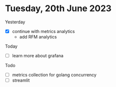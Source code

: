 # Tuesday, 20th June 2023

Yesterday
- [x] continue with metrics analytics
	- add RFM analytics

Today
- [ ] learn more about grafana

Todo
- [ ] metrics collection for golang concurrency
- [ ] streamlit
